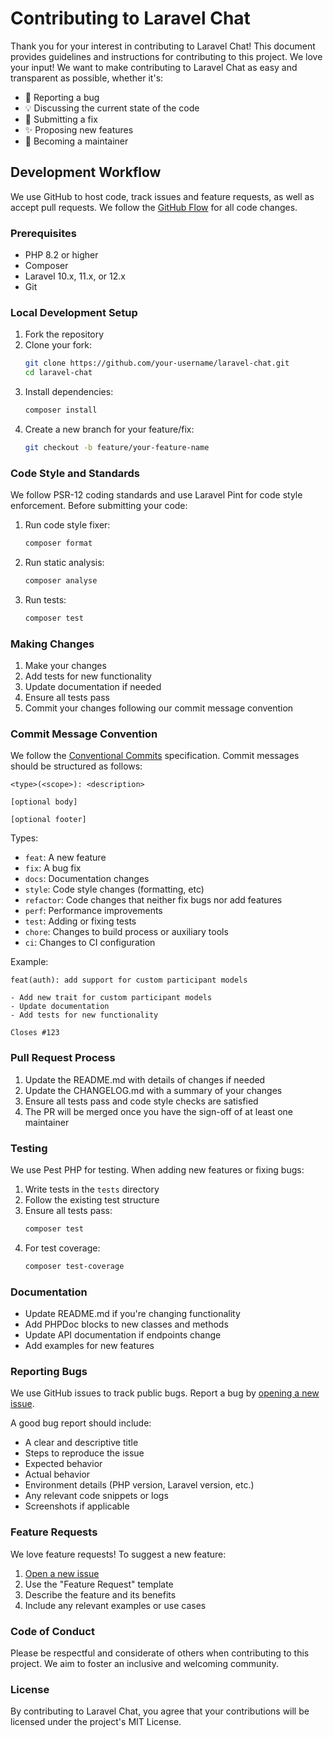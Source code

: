 # Contributing to Laravel Chat

Thank you for your interest in contributing to Laravel Chat! This document provides guidelines and instructions for contributing to this project. We love your input! We want to make contributing to Laravel Chat as easy and transparent as possible, whether it's:

- 🐛 Reporting a bug
- 💡 Discussing the current state of the code
- 🔧 Submitting a fix
- ✨ Proposing new features
- 📝 Becoming a maintainer

## Development Workflow

We use GitHub to host code, track issues and feature requests, as well as accept pull requests. We follow the [GitHub Flow](https://docs.github.com/en/get-started/quickstart/github-flow) for all code changes.

### Prerequisites

- PHP 8.2 or higher
- Composer
- Laravel 10.x, 11.x, or 12.x
- Git

### Local Development Setup

1. Fork the repository
2. Clone your fork:
   ```bash
   git clone https://github.com/your-username/laravel-chat.git
   cd laravel-chat
   ```
3. Install dependencies:
   ```bash
   composer install
   ```
4. Create a new branch for your feature/fix:
   ```bash
   git checkout -b feature/your-feature-name
   ```

### Code Style and Standards

We follow PSR-12 coding standards and use Laravel Pint for code style enforcement. Before submitting your code:

1. Run code style fixer:
   ```bash
   composer format
   ```

2. Run static analysis:
   ```bash
   composer analyse
   ```

3. Run tests:
   ```bash
   composer test
   ```

### Making Changes

1. Make your changes
2. Add tests for new functionality
3. Update documentation if needed
4. Ensure all tests pass
5. Commit your changes following our commit message convention

### Commit Message Convention

We follow the [Conventional Commits](https://www.conventionalcommits.org/) specification. Commit messages should be structured as follows:

```
<type>(<scope>): <description>

[optional body]

[optional footer]
```

Types:
- `feat`: A new feature
- `fix`: A bug fix
- `docs`: Documentation changes
- `style`: Code style changes (formatting, etc)
- `refactor`: Code changes that neither fix bugs nor add features
- `perf`: Performance improvements
- `test`: Adding or fixing tests
- `chore`: Changes to build process or auxiliary tools
- `ci`: Changes to CI configuration

Example:
```
feat(auth): add support for custom participant models

- Add new trait for custom participant models
- Update documentation
- Add tests for new functionality

Closes #123
```

### Pull Request Process

1. Update the README.md with details of changes if needed
2. Update the CHANGELOG.md with a summary of your changes
3. Ensure all tests pass and code style checks are satisfied
4. The PR will be merged once you have the sign-off of at least one maintainer

### Testing

We use Pest PHP for testing. When adding new features or fixing bugs:

1. Write tests in the `tests` directory
2. Follow the existing test structure
3. Ensure all tests pass:
   ```bash
   composer test
   ```
4. For test coverage:
   ```bash
   composer test-coverage
   ```

### Documentation

- Update README.md if you're changing functionality
- Add PHPDoc blocks to new classes and methods
- Update API documentation if endpoints change
- Add examples for new features

### Reporting Bugs

We use GitHub issues to track public bugs. Report a bug by [opening a new issue](https://github.com/faraztanveer/laravel-chat/issues/new).

A good bug report should include:

- A clear and descriptive title
- Steps to reproduce the issue
- Expected behavior
- Actual behavior
- Environment details (PHP version, Laravel version, etc.)
- Any relevant code snippets or logs
- Screenshots if applicable

### Feature Requests

We love feature requests! To suggest a new feature:

1. [Open a new issue](https://github.com/faraztanveer/laravel-chat/issues/new)
2. Use the "Feature Request" template
3. Describe the feature and its benefits
4. Include any relevant examples or use cases

### Code of Conduct

Please be respectful and considerate of others when contributing to this project. We aim to foster an inclusive and welcoming community.

### License

By contributing to Laravel Chat, you agree that your contributions will be licensed under the project's MIT License. 
